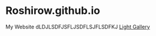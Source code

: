 # Roshirow.github.io
My Website dLDJLSDFJSFLJSDFLSJFLSDFKJ
[Light Gallery](http://sachinchoolur.github.io/lightGallery/)
